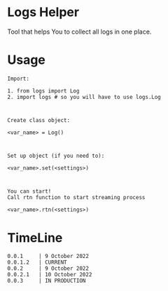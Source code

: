 # Logs Helper

Tool that helps You to collect all logs in one place.

# Usage

    Import:

    1. from logs import Log
    2. import logs # so you will have to use logs.Log 

# 

    Create class object:

    <var_name> = Log()

#

    Set up object (if you need to):

    <var_name>.set(<settings>)

#

    You can start!
    Call rtn function to start streaming process

    <var_name>.rtn(<settings>)
    
# TimeLine

    0.0.1     | 9 October 2022
    0.0.1.2   | CURRENT
    0.0.2     | 9 October 2022
    0.0.2.1   | 10 October 2022
    0.0.3     | IN PRODUCTION
